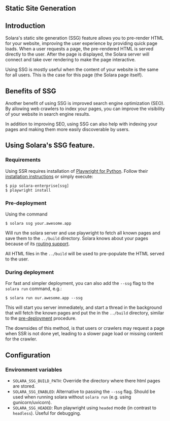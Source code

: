 ## Static Site Generation
## Introduction
Solara's static site generation (SSG) feature allows you to pre-render HTML for your website, improving the user experience by providing quick page loads. When a user requests a page, the pre-rendered HTML is served directly to the user. After the page is displayed, the Solara server will connect and take over rendering to make the page interactive.

Using SSG is mostly useful when the content of your website is the same for all users. This is the case for this page (the Solara page itself).

## Benefits of SSG
Another benefit of using SSG is improved search engine optimization (SEO). By allowing web crawlers to index your pages, you can improve the visibility of your website in search engine results.

In addition to improving SEO, using SSG can also help with indexing your pages and making them more easily discoverable by users.

## Using Solara's SSG feature.

### Requirements

Using SSR requires installation of [Playwright for Python](https://playwright.dev/python/). Follow their [installation instructions](https://playwright.dev/python/docs/library) or simply execute:


```
$ pip solara-enterprise[ssg]
$ playwright install
```

### Pre-deployment

Using the command

```
$ solara ssg your.awesome.app
```

Will run the solara server and use playwright to fetch all known pages and save them to the `../build` directory. Solara knows about your pages because of its [routing support](/documentation/advanced/understanding/routing).

All HTML files in the `../build` will be used to pre-populate the HTML served to the user.

### During deployment

For fast and simpler deployment, you can also add the `--ssg` flag to the `solara run` command, e.g.:

```
$ solara run our.awesome.app --ssg
```

This will start you server immediately, and start a thread in the background that will fetch the known pages and put the in the `../build` directory, similar to the [pre-deployment](#pre-deployment) procedure.


The downsides of this method, is that users or crawlers may request a page when SSR is not done yet, leading to a slower page load or missing content for the crawler.

## Configuration

### Environment variables

 * `SOLARA_SSG_BUILD_PATH`: Override the directory where there html pages are stored.
 * `SOLARA_SSG_ENABLED`: Alternative to passing the `--ssg` flag. Should be used when running solara without `solara run` (e.g. using gunicorn/uvicorn).
 * `SOLARA_SSG_HEADED`: Run playwright using `headed` mode (in contrast to `headless`). Useful for debugging.
